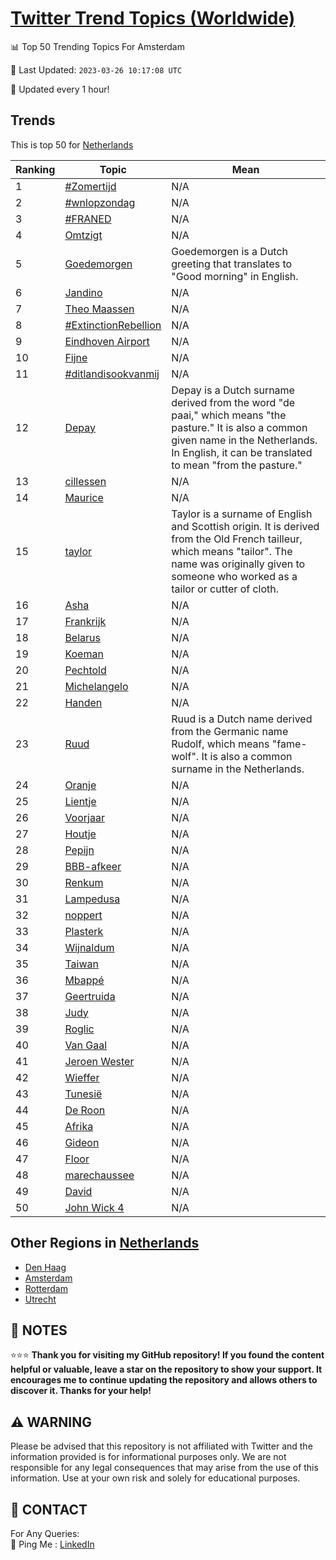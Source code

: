 [Twitter Trend Topics (Worldwide)](https://github.com/ErcinDedeoglu/Twitter-Trend-Topics)
==========


📊 Top 50 Trending Topics For Amsterdam

📆 Last Updated: `2023-03-26 10:17:08 UTC`

🔧 Updated every 1 hour!


## Trends

This is top 50 for [Netherlands](</Netherlands>)

| Ranking | Topic | Mean |
| ------- | ------------ | ------------ |
| 1 | [#Zomertijd](http://twitter.com/search?q=%23Zomertijd) | N/A |
| 2 | [#wnlopzondag](http://twitter.com/search?q=%23wnlopzondag) | N/A |
| 3 | [#FRANED](http://twitter.com/search?q=%23FRANED) | N/A |
| 4 | [Omtzigt](http://twitter.com/search?q=Omtzigt) | N/A |
| 5 | [Goedemorgen](http://twitter.com/search?q=Goedemorgen) | Goedemorgen is a Dutch greeting that translates to "Good morning" in English. |
| 6 | [Jandino](http://twitter.com/search?q=Jandino) | N/A |
| 7 | [Theo Maassen](http://twitter.com/search?q=Theo+Maassen) | N/A |
| 8 | [#ExtinctionRebellion](http://twitter.com/search?q=%23ExtinctionRebellion) | N/A |
| 9 | [Eindhoven Airport](http://twitter.com/search?q=Eindhoven+Airport) | N/A |
| 10 | [Fijne](http://twitter.com/search?q=Fijne) | N/A |
| 11 | [#ditlandisookvanmij](http://twitter.com/search?q=%23ditlandisookvanmij) | N/A |
| 12 | [Depay](http://twitter.com/search?q=Depay) | Depay is a Dutch surname derived from the word "de paai," which means "the pasture." It is also a common given name in the Netherlands. In English, it can be translated to mean "from the pasture." |
| 13 | [cillessen](http://twitter.com/search?q=cillessen) | N/A |
| 14 | [Maurice](http://twitter.com/search?q=Maurice) | N/A |
| 15 | [taylor](http://twitter.com/search?q=taylor) | Taylor is a surname of English and Scottish origin. It is derived from the Old French tailleur, which means "tailor". The name was originally given to someone who worked as a tailor or cutter of cloth. |
| 16 | [Asha](http://twitter.com/search?q=Asha) | N/A |
| 17 | [Frankrijk](http://twitter.com/search?q=Frankrijk) | N/A |
| 18 | [Belarus](http://twitter.com/search?q=Belarus) | N/A |
| 19 | [Koeman](http://twitter.com/search?q=Koeman) | N/A |
| 20 | [Pechtold](http://twitter.com/search?q=Pechtold) | N/A |
| 21 | [Michelangelo](http://twitter.com/search?q=Michelangelo) | N/A |
| 22 | [Handen](http://twitter.com/search?q=Handen) | N/A |
| 23 | [Ruud](http://twitter.com/search?q=Ruud) | Ruud is a Dutch name derived from the Germanic name Rudolf, which means "fame-wolf". It is also a common surname in the Netherlands. |
| 24 | [Oranje](http://twitter.com/search?q=Oranje) | N/A |
| 25 | [Lientje](http://twitter.com/search?q=Lientje) | N/A |
| 26 | [Voorjaar](http://twitter.com/search?q=Voorjaar) | N/A |
| 27 | [Houtje](http://twitter.com/search?q=Houtje) | N/A |
| 28 | [Pepijn](http://twitter.com/search?q=Pepijn) | N/A |
| 29 | [BBB-afkeer](http://twitter.com/search?q=BBB-afkeer) | N/A |
| 30 | [Renkum](http://twitter.com/search?q=Renkum) | N/A |
| 31 | [Lampedusa](http://twitter.com/search?q=Lampedusa) | N/A |
| 32 | [noppert](http://twitter.com/search?q=noppert) | N/A |
| 33 | [Plasterk](http://twitter.com/search?q=Plasterk) | N/A |
| 34 | [Wijnaldum](http://twitter.com/search?q=Wijnaldum) | N/A |
| 35 | [Taiwan](http://twitter.com/search?q=Taiwan) | N/A |
| 36 | [Mbappé](http://twitter.com/search?q=Mbapp%c3%a9) | N/A |
| 37 | [Geertruida](http://twitter.com/search?q=Geertruida) | N/A |
| 38 | [Judy](http://twitter.com/search?q=Judy) | N/A |
| 39 | [Roglic](http://twitter.com/search?q=Roglic) | N/A |
| 40 | [Van Gaal](http://twitter.com/search?q=Van+Gaal) | N/A |
| 41 | [Jeroen Wester](http://twitter.com/search?q=Jeroen+Wester) | N/A |
| 42 | [Wieffer](http://twitter.com/search?q=Wieffer) | N/A |
| 43 | [Tunesië](http://twitter.com/search?q=Tunesi%c3%ab) | N/A |
| 44 | [De Roon](http://twitter.com/search?q=De+Roon) | N/A |
| 45 | [Afrika](http://twitter.com/search?q=Afrika) | N/A |
| 46 | [Gideon](http://twitter.com/search?q=Gideon) | N/A |
| 47 | [Floor](http://twitter.com/search?q=Floor) | N/A |
| 48 | [marechaussee](http://twitter.com/search?q=marechaussee) | N/A |
| 49 | [David](http://twitter.com/search?q=David) | N/A |
| 50 | [John Wick 4](http://twitter.com/search?q=John+Wick+4) | N/A |



## Other Regions in [Netherlands](</Netherlands>)

* [Den Haag](</Netherlands/Den Haag.md>)
* [Amsterdam](</Netherlands/Amsterdam.md>)
* [Rotterdam](</Netherlands/Rotterdam.md>)
* [Utrecht](</Netherlands/Utrecht.md>)



## 📝 NOTES

⭐⭐⭐ **Thank you for visiting my GitHub repository! If you found the content helpful or valuable, leave a star on the repository to show your support. It encourages me to continue updating the repository and allows others to discover it. Thanks for your help!**


## ⚠️ WARNING

Please be advised that this repository is not affiliated with Twitter and the information provided is for informational purposes only. We are not responsible for any legal consequences that may arise from the use of this information. Use at your own risk and solely for educational purposes.


## 📨 CONTACT

 For Any Queries:  
            🏓 Ping Me : [LinkedIn](https://www.linkedin.com/in/ercindedeoglu/)
